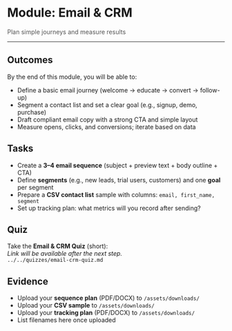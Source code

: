 # Module: Email & CRM

<p style="color:#555;margin:0;">Plan simple journeys and measure results</p>
<hr/>

## Outcomes
By the end of this module, you will be able to:
- Define a basic email journey (welcome → educate → convert → follow-up)
- Segment a contact list and set a clear goal (e.g., signup, demo, purchase)
- Draft compliant email copy with a strong CTA and simple layout
- Measure opens, clicks, and conversions; iterate based on data

## Tasks
- Create a **3–4 email sequence** (subject + preview text + body outline + CTA)
- Define **segments** (e.g., new leads, trial users, customers) and one **goal** per segment
- Prepare a **CSV contact list** sample with columns: `email, first_name, segment`
- Set up tracking plan: what metrics will you record after sending?

## Quiz
Take the **Email & CRM Quiz** (short):  
_Link will be available after the next step._  
`../../quizzes/email-crm-quiz.md`

## Evidence
- Upload your **sequence plan** (PDF/DOCX) to `/assets/downloads/`
- Upload your **CSV sample** to `/assets/downloads/`
- Upload your **tracking plan** (PDF/DOCX) to `/assets/downloads/`
- List filenames here once uploaded
